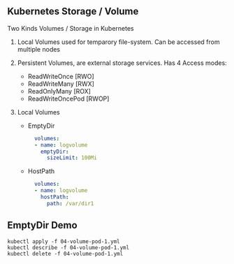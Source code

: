 ## Kubernetes Storage /  Volume

Two Kinds Volumes / Storage in Kubernetes
1. Local Volumes used for temparory file-system. Can be accessed from multiple nodes
1. Persistent Volumes, are external storage services. Has 4 Access modes:

	- ReadWriteOnce [RWO]
	- ReadWriteMany [RWX]
	- ReadOnlyMany  [ROX]
	- ReadWriteOncePod [RWOP]

1. Local Volumes

	- EmptyDir
	
		```yml
		  volumes:
		  - name: logvolume
			emptyDir:
			  sizeLimit: 100Mi
		```

	
	- HostPath

		```yml
		  volumes:
		  - name: logvolume
			hostPath:
			  path: /var/dir1
		```

## EmptyDir Demo

```
kubectl apply -f 04-volume-pod-1.yml
kubectl describe -f 04-volume-pod-1.yml
kubectl delete -f 04-volume-pod-1.yml
```

